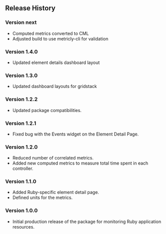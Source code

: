 ## Release History

### Version next
* Computed metrics converted to CML
* Adjusted build to use metricly-cli for validation

### Version 1.4.0

* Updated element details dashboard layout

### Version 1.3.0

* Updated dashboard layouts for gridstack

### Version 1.2.2

* Updated package compatibilities.

### Version 1.2.1

* Fixed bug with the Events widget on the Element Detail Page.

### Version 1.2.0

* Reduced number of correlated metrics.
* Added new computed metrics to measure total time spent in each controller.

### Version 1.1.0

* Added Ruby-specific element detail page.
* Defined units for the metrics.

### Version 1.0.0

* Initial production release of the package for monitoring Ruby application resources.